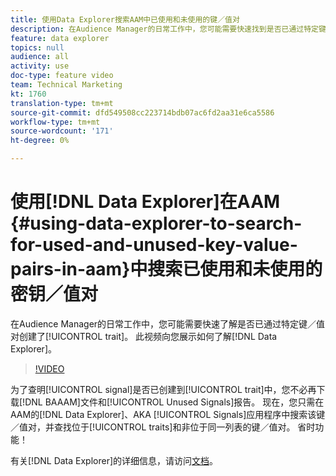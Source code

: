 ```yaml
---
title: 使用Data Explorer搜索AAM中已使用和未使用的键／值对
description: 在Audience Manager的日常工作中，您可能需要快速找到是否已通过特定键／值对创建了特征。 此视频向您展示如何了解Data Explorer。
feature: data explorer
topics: null
audience: all
activity: use
doc-type: feature video
team: Technical Marketing
kt: 1760
translation-type: tm+mt
source-git-commit: dfd549508cc223714bdb07ac6fd2aa31e6ca5586
workflow-type: tm+mt
source-wordcount: '171'
ht-degree: 0%

---
```



# 使用[!DNL Data Explorer]在AAM {#using-data-explorer-to-search-for-used-and-unused-key-value-pairs-in-aam}中搜索已使用和未使用的密钥／值对

在Audience Manager的日常工作中，您可能需要快速了解是否已通过特定键／值对创建了[!UICONTROL trait]。 此视频向您展示如何了解[!DNL Data Explorer]。

>[!VIDEO](https://video.tv.adobe.com/v/25148/?quality=12)

为了查明[!UICONTROL signal]是否已创建到[!UICONTROL trait]中，您不必再下载[!DNL BAAAM]文件和[!UICONTROL Unused Signals]报告。 现在，您只需在AAM的[!DNL Data Explorer]、AKA [!UICONTROL Signals]应用程序中搜索该键／值对，并查找位于[!UICONTROL traits]和非位于同一列表的键／值对。 省时功能！

有关[!DNL Data Explorer]的详细信息，请访问[文档](https://experiencecloud.adobe.com/resources/help/en_US/aam/data-explorer.html)。